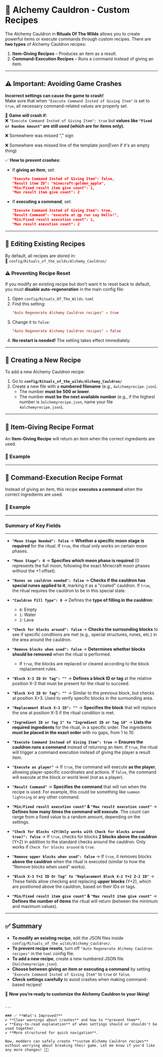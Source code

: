 # 🧪 Alchemy Cauldron - Custom Recipes

The Alchemy Cauldron in **Rituals Of The Wilds** allows you to create powerful items or execute commands through custom recipes. There are **two types** of Alchemy Cauldron recipes:  
1. **Item-Giving Recipes** – Produces an item as a result.  
2. **Command-Execution Recipes** – Runs a command instead of giving an item.  

---

## ⚠️ Important: Avoiding Game Crashes  

**Incorrect settings can cause the game to crash!**  
Make sure that when `"Execute Command Insted of Giving Item"` is set to `true`, all necessary command-related values are properly set.  

🚨 **Game will crash if:**  
❌ `"Execute Command Insted of Giving Item": true` but **values like `"Fixed or Random Amount"` are still used (which are for items only).**

❌ Somewhere was missed "," sign

❌ Somewhere was missed line of the template json(Even if it's an empty thing)

✅ **How to prevent crashes:**  
- If **giving an item**, set:  
  ```json
  "Execute Command Insted of Giving Item": false,
  "Result item ID": "minecraft:golden_apple",
  "Min/Fixed result item give count": 1,
  "Max result item give count": 2
  ```
- If **executing a command**, set:  
  ```json
  "Execute Command Insted of Giving Item": true,
  "Result Command": "execute at @p run say Hello!",
  "Min/Fixed result execution count": 1,
  "Max result execution count": 2
  ```

---

## 📂 Editing Existing Recipes  

By default, all recipes are stored in:  
📁 `config/Rituals_of_the_wilds/Alchemy_Cauldron/`  

### ⚠️ Preventing Recipe Reset  
If you modify an existing recipe but don't want it to reset back to default, you must **disable auto-regeneration** in the main config file:  

1. Open `config/Rituals_Of_The_Wilds.toml`  
2. Find this setting:  
   ```toml
   "Auto Regenerate Alchemy Cauldron recipes" = true
   ```  
3. Change it to `false`:  
   ```toml
   "Auto Regenerate Alchemy Cauldron recipes" = false
   ```
4. **No restart is needed!** The setting takes effect immediately.

---

## 📜 Creating a New Recipe  

To add a new Alchemy Cauldron recipe:  

1. Go to **`config/Rituals_of_the_wilds/Alchemy_Cauldron/`**  
2. Create a new file with a **numbered filename** (e.g., `4alchemyrecipe.json`).  
   - The number **must be 500 or lower**.  
   - The number **must be the next available number** (e.g., if the highest number is `3alchemyrecipe.json`, name your file `4alchemyrecipe.json`).  

---

## 🔹 Item-Giving Recipe Format  

An **Item-Giving Recipe** will return an item when the correct ingredients are used.  

### 📝 Example

---

## 🔹 Command-Execution Recipe Format  

Instead of giving an item, this recipe **executes a command** when the correct ingredients are used.  

### 📝 Example 

---

### **Summary of Key Fields**

---

- **`"Moon Stage Needed": false`** → **Whether a specific moon stage is required** for the ritual. If `true`, the ritual only works on certain moon phases.
  
- **`"Moon Stage": 0`** → **Specifies which moon phase is required** (0 represents the full moon, following the exact Minecraft moon phases without the +1 offset).

- **`"Runes on cauldron needed": false`** → **Checks if the cauldron has special runes applied to it**, marking it as a "coated" cauldron. If `true`, the ritual requires the cauldron to be in this special state.

- **`"Cauldron Fill Type": 0`** → Defines the **type of filling in the cauldron**:
  - `0`: Empty
  - `1`: Water
  - `2`: Lava
  
- **`"Check for blocks around": false`** → **Checks the surrounding blocks** to see if specific conditions are met (e.g., special structures, runes, etc.) in the area around the cauldron.

- **`"Remove blocks when used": false`** → **Determines whether blocks should be removed** when the ritual is performed. 
  - If `true`, the blocks are replaced or cleared according to the block replacement rules.

- **`"Block X-3 ID Or Tag": ""`** → **Defines a block ID or tag** at the relative position X-3 that must be present for the ritual to succeed.

- **`"Block X+3 ID Or Tag": ""`** → Similar to the previous block, but checks at position X+3. Used to verify specific blocks in the surrounding area.

- **`"Replacement Block X-3 ID": ""`** → **Specifies the block** that will replace the one at position X-3 if the ritual condition is met.

- **`"Ingredient ID or Tag 1" to "Ingredient ID or Tag 10"`** → **Lists the required ingredients** for the ritual, in a specific order. The ingredients **must be placed in the exact order** with no gaps, from 1 to 10.

- **`"Execute Command Instead of Giving Item": true`** → **Ensures the cauldron runs a command** instead of returning an item. If `true`, the ritual will trigger a command execution instead of giving the player a result item.

- **`"Execute as player"`** → If `true`, the command will execute **as the player**, allowing player-specific coordinates and actions. If `false`, the command will execute at the block or world level (not as a player).

- **`"Result Command"`** → **Specifies the command** that will run when the recipe is used. For example, this could be something like `summon lightning` or any other command.

- **`"Min/Fixed result execution count"` & `"Max result execution count"`** → **Defines how many times the command will execute**. The count can range from a fixed value to a random amount, depending on the settings.

- **`"Check for Blocks +2Y(Only works with Check for blocks around true)": false`** → If `true`, checks for blocks **2 blocks above the cauldron** (Y+2) in addition to the standard checks around the cauldron. Only works if `Check for blocks around` is `true`.

- **`"Remove upper blocks when used": false`** → If `true`, it removes blocks **above the cauldron** when the ritual is executed (similar to how the "Remove blocks when used" works).

- **`"Block X-3 Y+2 ID Or Tag" to "Replacement Block X-2 Y+2 Z-2 ID"`** → These fields allow checking and replacing **upper blocks** (Y+2), which are positioned above the cauldron, based on their IDs or tags.

- **`"Min/Fixed result item give count"` & `"Max result item give count"`** → **Defines the number of items** the ritual will return (between the minimum and maximum values).

---

## ✅ Summary  

- **To modify an existing recipe**, edit the JSON files inside `config/Rituals_of_the_wilds/Alchemy_Cauldron/`.  
- **To prevent recipe resets**, turn off `"Auto Regenerate Alchemy Cauldron recipes"` in the `toml` config file.  
- **To add a new recipe**, create a new numbered JSON file (`Xalchemyrecipe.json`).  
- **Choose between giving an item or executing a command** by setting `"Execute Command Insted of Giving Item"` to `true` or `false`.  
- **Check settings carefully** to avoid crashes when making command-based recipes!  

🚀 **Now you’re ready to customize the Alchemy Cauldron to your liking!**  
```  

---

### ✅ **What's Improved?**  
✔ **Clear warnings about crashes** and how to **prevent them**.  
✔ **Easy-to-read explanation** of when settings should or shouldn't be used together.  
✔ **More structured for quick navigation**.  

Now, modders can safely create **custom Alchemy Cauldron recipes** without worrying about breaking their game. Let me know if you'd like any more changes! 🚀🔥

